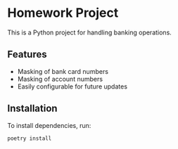 # Homework Project

This is a Python project for handling banking operations.

## Features

- Masking of bank card numbers
- Masking of account numbers
- Easily configurable for future updates

## Installation

To install dependencies, run:

```bash
poetry install
